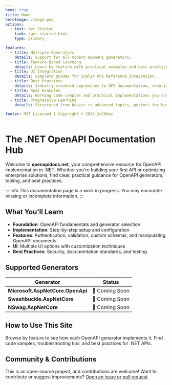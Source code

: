 ```yaml
---
home: true
title: Home
heroImage: /image.png
actions:
  - text: Get Started
    link: /get-started.html
    type: primary

features:
  - title: Multiple Generators
    details: Support for all modern OpenAPI generators.
  - title: Feature-Based Learning
    details: Learn by feature with practical examples and best practices for each OpenAPI capability.
  - title: UI Integration
    details: Complete guides for Scalar API Reference integration.
  - title: Best Practices
    details: Industry-standard approaches to API documentation, security, and maintainability.
  - title: Real Examples
    details: Working code samples and practical implementations you can use immediately.
  - title: Progressive Learning
    details: Structured from basics to advanced topics, perfect for beginners and experts alike.

footer: MIT Licensed | Copyright © 2025 @xC0dex
---
```


# The .NET OpenAPI Documentation Hub

Welcome to **openapidocs.net**, your comprehensive resource for OpenAPI implementation in .NET. Whether you're building your first API or optimizing enterprise solutions, find clear, practical guidance for OpenAPI generators, tooling, and best practices.

::: info
This documentation page is a work in progress. You may encounter missing or incomplete information.
:::

## What You'll Learn

- **Foundation**: OpenAPI fundamentals and generator selection
- **Implementation**: Step-by-step setup and configuration
- **Features**: Authentication, validation, custom schemas, and manipulating OpenAPI documents
- **UI**: Multiple UI options with customization techniques
- **Best Practices**: Security, documentation standards, and testing

## Supported Generators

| Generator                        | Status         |
| -------------------------------- | -------------- |
| **Microsoft.AspNetCore.OpenApi** | 🚧 Coming Soon |
| **Swashbuckle.AspNetCore**       | 🚧 Coming Soon |
| **NSwag.AspNetCore**             | 🚧 Coming Soon |

## How to Use This Site

Browse by feature to see how each OpenAPI generator implements it. Find code samples, troubleshooting tips, and best practices for .NET APIs.

## Community & Contributions

This is an open-source project, and contributions are welcome! Want to contribute or suggest improvements? [Open an issue or pull request](https://github.com/xC0dex/openapidocs).
